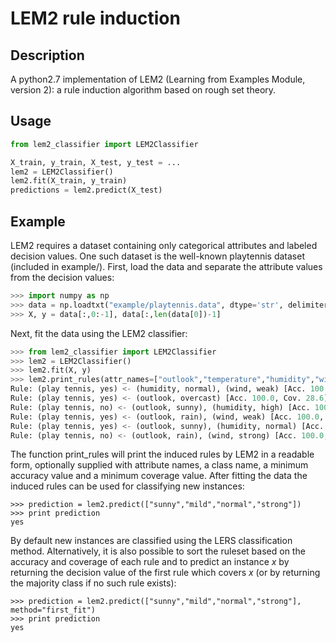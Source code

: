 # LEM2 rule induction
## Description
A python2.7 implementation of LEM2 (Learning from Examples Module, version 2): a rule induction algorithm based on rough set theory.

## Usage
```python
from lem2_classifier import LEM2Classifier

X_train, y_train, X_test, y_test = ...
lem2 = LEM2Classifier()
lem2.fit(X_train, y_train)
predictions = lem2.predict(X_test)
```

## Example
LEM2 requires a dataset containing only categorical attributes and labeled decision values. One such dataset is the well-known playtennis dataset (included in example/). First, load the data and separate the attribute values from the decision values:

```python
>>> import numpy as np
>>> data = np.loadtxt("example/playtennis.data", dtype='str', delimiter=',')
>>> X, y = data[:,0:-1], data[:,len(data[0])-1]
```

Next, fit the data using the LEM2 classifier:

```python
>>> from lem2_classifier import LEM2Classifier
>>> lem2 = LEM2Classifier()
>>> lem2.fit(X, y)
>>> lem2.print_rules(attr_names=["outlook","temperature","humidity","wind"], class_name="play tennis")
Rule: (play tennis, yes) <- (humidity, normal), (wind, weak) [Acc. 100.0, Cov. 28.6]
Rule: (play tennis, yes) <- (outlook, overcast) [Acc. 100.0, Cov. 28.6]
Rule: (play tennis, no) <- (outlook, sunny), (humidity, high) [Acc. 100.0, Cov. 21.4]
Rule: (play tennis, yes) <- (outlook, rain), (wind, weak) [Acc. 100.0, Cov. 21.4]
Rule: (play tennis, yes) <- (outlook, sunny), (humidity, normal) [Acc. 100.0, Cov. 14.3]
Rule: (play tennis, no) <- (outlook, rain), (wind, strong) [Acc. 100.0, Cov. 14.3]
```

The function print_rules will print the induced rules by LEM2 in a readable form, optionally supplied with attribute names, a class name, a minimum accuracy value and a minimum coverage value. After fitting the data the induced rules can be used for classifying new instances:

```
>>> prediction = lem2.predict(["sunny","mild","normal","strong"])
>>> print prediction
yes
```

By default new instances are classified using the LERS classification method. 
Alternatively, it is also possible to sort the ruleset based on the accuracy and coverage of each rule and to predict an instance _x_ by returning the decision value of the first rule which covers _x_ (or by returning the majority class if no such rule exists):

```
>>> prediction = lem2.predict(["sunny","mild","normal","strong"], method="first_fit")
>>> print prediction
yes
```